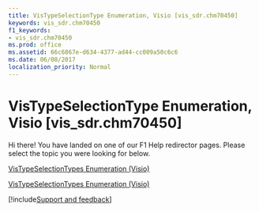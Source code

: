 ```yaml
---
title: VisTypeSelectionType Enumeration, Visio [vis_sdr.chm70450]
keywords: vis_sdr.chm70450
f1_keywords:
- vis_sdr.chm70450
ms.prod: office
ms.assetid: 66c6867e-d634-4377-ad44-cc009a50c6c6
ms.date: 06/08/2017
localization_priority: Normal
---
```



# VisTypeSelectionType Enumeration, Visio [vis_sdr.chm70450]

Hi there! You have landed on one of our F1 Help redirector pages. Please select the topic you were looking for below.

[VisTypeSelectionTypes Enumeration (Visio)](https://msdn.microsoft.com/library/3bcd1ba2-1c4a-d7a9-acf2-1075f8faead7%28Office.15%29.aspx)

[VisTypeSelectionTypes Enumeration (Visio)](https://msdn.microsoft.com/library/c1b3c65f-e46d-593a-2228-9cff17687913.aspx)

[!include[Support and feedback](~/includes/feedback-boilerplate.md)]